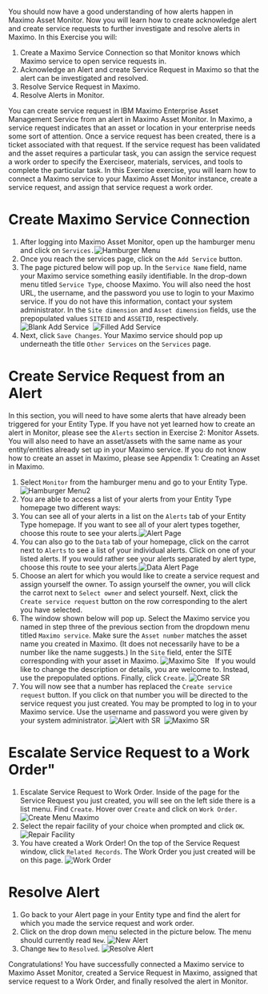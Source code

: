 You should now have a good understanding of how alerts happen in Maximo Asset Monitor.  Now you will learn how to create acknowledge alert and create service requests to further investigate and resolve alerts in Maximo.  In this Exercise you will:

1.  Create a Maximo Service Connection so that Monitor knows which Maximo service to open service requests in.
2.  Acknowledge an Alert and create Service Request in Maximo so that the alert can be investigated and resolved.
3.  Resolve Service Request in Maximo.
4.  Resolve Alerts in Monitor.

You can create service request in IBM Maximo Enterprise Asset Management Service from an alert in Maximo Asset Monitor. In Maximo, a service request indicates that an asset or location in your enterprise needs some sort of attention. Once a service request has been created, there is a ticket associated with that request. If the service request has been validated and the asset requires a particular task, you can assign the service request a work order to specify the Exerciseor, materials, services, and tools to complete the particular task. In this Exercise exercise, you will learn how to connect a Maximo service to your Maximo Asset Monitor instance, create a service request, and assign that service request a work order.

#  Create Maximo Service Connection

1.  After logging into Maximo Asset Monitor, open up the hamburger menu and click on `Services.`![Hamburger Menu](/img/monitor_8.2/max1.png) &nbsp;
2.  Once you reach the services page, click on the `Add Service` button.
3.  The page pictured below will pop up. In the `Service Name` field, name your Maximo service something easily identifiable. In the drop-down menu titled `Service Type`, choose Maximo. You will also need the host URL, the username, and the password you use to login to your Maximo service.  If you do not have this information, contact your system administrator. In the `Site dimension` and `Asset dimension` fields, use the prepopulated values `SITEID` and `ASSETID`, respectively. ![Blank Add Service](/img/monitor_8.2/max2.png) &nbsp;![Filled Add Service](/img/monitor_8.2/max3.png) &nbsp;
4.  Next, click `Save Changes`. Your Maximo service should pop up underneath the title `Other Services` on the `Services` page.

#  Create Service Request from an Alert

In this section, you will need to have some alerts that have already been triggered for your Entity Type. If you have not yet learned how to create an alert in Monitor, please see the `Alerts` section in Exercise 2: Monitor Assets. You will also need to have an asset/assets with the same name as your entity/entities already set up in your Maximo service. If you do not know how to create an asset in Maximo, please see Appendix 1: Creating an Asset in Maximo.

1.  Select `Monitor` from the hamburger menu and go to your Entity Type.![Hamburger Menu2](/img/monitor_8.2/max4.png) &nbsp;
2.  You are able to access a list of your alerts from your Entity Type homepage two different ways:
3.  You can see all of your alerts in a list on the `Alerts` tab of your Entity Type homepage. If you want to see all of your alert types together, choose this route to see your alerts.![Alert Page](/img/monitor_8.2/max5.png) &nbsp;
4.  You can also go to the `Data` tab of your homepage, click on the carrot next to `Alerts` to see a list of your individual alerts. Click on one of your listed alerts. If you would rather see your alerts separated by alert type, choose this route to see your alerts.![Data Alert Page](/img/monitor_8.2/max6.png) &nbsp;
5.  Choose an alert for which you would like to create a service request and assign yourself the owner. To assign yourself the owner, you will click the carrot next to `Select owner` and select yourself. Next, click the `Create service request` button on the row corresponding to the alert you have selected.
6.  The window shown below will pop up. Select the Maximo service you named in step three of the previous section from the dropdown menu titled `Maximo service`. Make sure the `Asset number` matches the asset name you created in Maximo. (It does not necessarily have to be a number like the name suggests.) In the `Site` field, enter the SITE corresponding with your asset in Maximo. ![Maximo Site](/img/monitor_8.2/max15.png) &nbsp;
If you would like to change the description or details, you are welcome to. Instead, use the prepopulated options. Finally, click `Create`. ![Create SR](/img/monitor_8.2/max7.png) &nbsp;
7.  You will now see that a number has replaced the `Create service request` button. If you click on that number you will be directed to the service request you just created. You may be prompted to log in to your Maximo service. Use the username and password you were given by your system administrator. ![Alert with SR](/img/monitor_8.2/max8.png) &nbsp;![Maximo SR](/img/monitor_8.2/max9.png) &nbsp;

#  Escalate Service Request to a Work Order"

1.  Escalate Service Request to Work Order.  Inside of the page for the Service Request you just created, you will see on the left side there is a list menu. Find `Create`. Hover over `Create` and click on `Work Order`.![Create Menu Maximo](/img/monitor_8.2/max10.png) &nbsp;
2.  Select the repair facility of your choice when prompted and click `OK`.![Repair Facility](/img/monitor_8.2/max11.png) &nbsp;
3.  You have created a Work Order! On the top of the Service Request window, click `Related Records`. The Work Order you just created will be on this page. ![Work Order](/img/monitor_8.2/max12.png) &nbsp;

#  Resolve Alert

1.  Go back to your Alert page in your Entity type and find the alert for which you made the service request and work order.
2.  Click on the drop down menu selected in the picture below. The menu should currently read `New`. ![New Alert](/img/monitor_8.2/max13.png) &nbsp;
3.  Change `New` to `Resolved`. ![Resolve Alert](/img/monitor_8.2/max14.png) &nbsp;

Congratulations! You have successfully connected a Maximo service to Maximo Asset Monitor, created a Service Request in Maximo, assigned that service request to a Work Order, and finally resolved the alert in Monitor.
